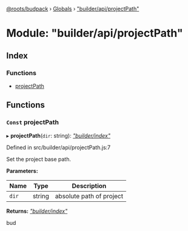 [@roots/budpack](../README.md) › [Globals](../globals.md) › ["builder/api/projectPath"](_builder_api_projectpath_.md)

# Module: "builder/api/projectPath"

## Index

### Functions

* [projectPath](_builder_api_projectpath_.md#const-projectpath)

## Functions

### `Const` projectPath

▸ **projectPath**(`dir`: string): *["builder/index"](_builder_index_.md)*

Defined in src/builder/api/projectPath.js:7

Set the project base path.

**Parameters:**

Name | Type | Description |
------ | ------ | ------ |
`dir` | string | absolute path of project |

**Returns:** *["builder/index"](_builder_index_.md)*

bud
